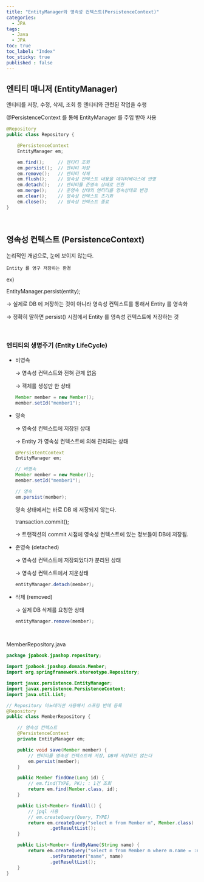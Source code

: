 ```yaml
---
title: "EntityManager와 영속성 컨텍스트(PersistenceContext)"
categories:
  - JPA
tags:
  - Java
  - JPA
toc: true
toc_label: "Index"
toc_sticky: true
published : false
---
```


## 엔티티 매니저 (EntityManager)

엔티티를 저장, 수정, 삭제, 조회 등 엔티티와 관련된 작업을 수행

@PersistenceContext 를 통해 EntityManager 를 주입 받아 사용

```java
@Repository
public class Repository {

	@PersistenceContext
	EntityManager em;

	em.find();     // 엔티티 조회
	em.persist();  // 엔티티 저장
	em.remove();   // 엔티티 삭제
	em.flush();    // 영속성 컨텍스트 내용을 데이터베이스에 반영
	em.detach();   // 엔티티를 준영속 상태로 전환
	em.merge();    // 준영속 상태의 엔티티를 영속상태로 변경
	em.clear();    // 영속성 컨텍스트 초기화
	em.close();    // 영속성 컨텍스트 종료
}
```

<br>

## 영속성 컨텍스트 (PersistenceContext)

논리적인 개념으로, 눈에 보이지 않는다.

`Entity 를 영구 저장하는 환경`

ex) 

EntityManager.persist(entity);

→ 실제로 DB 에 저장하는 것이 아니라 영속성 컨텍스트를 통해서 Entity 를 영속화

→ 정확히 말하면 persist() 시점에서 Entity 를 영속성 컨텍스트에 저장하는 것

<br>

### 엔티티의 생명주기 (Entity LifeCycle)

- 비영속

    → 영속성 컨텍스트와 전혀 관계 없음

    → 객체를 생성만 한 상태

    ```java
    Member member = new Member();
    member.setId("member1");
    ```

- 영속

    → 영속성 컨텍스트에 저장된 상태

    → Entity 가 영속성 컨텍스트에 의해 관리되는 상태

    ```java
    @PersistentContext
    EntityManager em;

    // 비영속
    Member member = new Member();
    member.setId("member1");

    // 영속
    em.persist(member);
    ```

    영속 상태에서는 바로 DB 에 저장되지 않는다.

    transaction.commit();

    → 트랜잭션의 commit 시점에 영속성 컨텍스트에 있는 정보들이 DB에 저장됨.

- 준영속 (detached)

    → 영속성 컨텍스트에 저장되었다가 분리된 상태

    → 영속성 컨텍스트에서 지운상태

    ```java
    entityManager.detach(member);
    ```

- 삭제 (removed)

    → 실제 DB 삭제를 요청한 상태

    ```java
    entityManager.remove(member);
    ```

<br>

MemberRepository.java

```java
package jpabook.jpashop.repository;

import jpabook.jpashop.domain.Member;
import org.springframework.stereotype.Repository;

import javax.persistence.EntityManager;
import javax.persistence.PersistenceContext;
import java.util.List;

// Repository 어노테이션 사용해서 스프링 빈에 등록
@Repository
public class MemberRepository {

	// 영속성 컨텍스트
    @PersistenceContext
    private EntityManager em;

    public void save(Member member) {
		// 엔티티를 영속성 컨텍스트에 저장, DB에 저장되진 않는다
        em.persist(member);
    }

    public Member findOne(Long id) {
        // em.find(TYPE, PK); : 1건 조회
        return em.find(Member.class, id);
    }

    public List<Member> findAll() {
        // jpql 사용
		// em.createQuery(Query, TYPE)
        return em.createQuery("select m from Member m", Member.class)
                .getResultList();
    }

    public List<Member> findByName(String name) {
        return em.createQuery("select m from Member m where m.name = :name", Member.class)
                .setParameter("name", name)
                .getResultList();
    }
}
```
